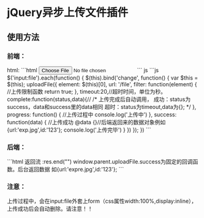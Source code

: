 <h1>jQuery异步上传文件插件</h1>
<h2>使用方法</h2>
<h3>前端：</h3>
html:
```html
<input type="file" name='file' id='file1'>
```
js
```js
	$('input:file').each(function() {
		$(this).bind('change', function() {
			var $this = $(this);
			uploadFile({
				element: $(this)[0],
				url: '/file',
				filter: function(element) { //上传限制函数
					return true;
				},
				timeout:20,//超时时间，单位为秒。
				complete:function(status,data){//
					/*
					上传完成后自动调用，
					成功：status为success，data和success里的data相同
					超时：status为timeout,data为{};
					*/
				},
				progress: function() { //上传过程中
					console.log('上传中')
				},
				success: function(data) { //上传成功 @data {}//后端返回来的数据对象例如{url:'exp.jpg',id:'123'};
					console.log('上传完毕')
				}
			})
		});
	})
```
<h3>后端：</h3>
```html
返回流 :res.end("<body onload=parent.uploadFile.success("+JSON.stringify(data)+"))></body>")
window.parent.uploadFile.success为固定的回调函数。后台返回数据 如{url:'expre.jpg',id:'123'};
```
<h3>注意：</h3>
上传过程中，会在input:file外套上form（css属性width:100%,display:inline），上传成功后会自动删除。请注意！！
